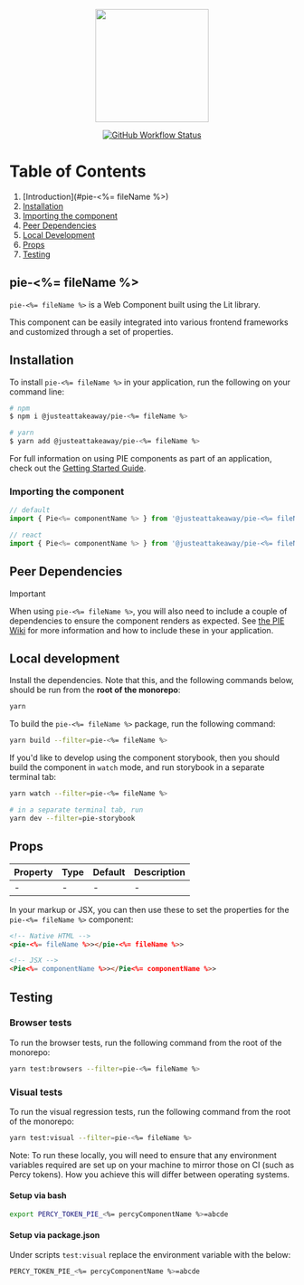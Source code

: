 <p align="center">
  <img align="center" src="../../../readme_image.png" height="200" alt="">
</p>

<p align="center">
  <a href="https://www.npmjs.com/@justeattakeaway/pie-<%= fileName %>">
    <img alt="GitHub Workflow Status" src="https://img.shields.io/npm/v/@justeattakeaway/pie-<%= fileName %>.svg">
  </a>
</p>

# Table of Contents

1. [Introduction](#pie-<%= fileName %>)
2. [Installation](#installation)
3. [Importing the component](#importing-the-component)
4. [Peer Dependencies](#peer-dependencies)
5. [Local Development](#local-development)
6. [Props](#props)
7. [Testing](#testing)

## pie-<%= fileName %>

`pie-<%= fileName %>` is a Web Component built using the Lit library.

This component can be easily integrated into various frontend frameworks and customized through a set of properties.


## Installation

To install `pie-<%= fileName %>` in your application, run the following on your command line:

```bash
# npm
$ npm i @justeattakeaway/pie-<%= fileName %>

# yarn
$ yarn add @justeattakeaway/pie-<%= fileName %>
```

For full information on using PIE components as part of an application, check out the [Getting Started Guide](https://github.com/justeattakeaway/pie/wiki/Getting-started-with-PIE-Web-Components).


### Importing the component

```js
// default
import { Pie<%= componentName %> } from '@justeattakeaway/pie-<%= fileName %>';

// react
import { Pie<%= componentName %> } from '@justeattakeaway/pie-<%= fileName %>/dist/react';
```


## Peer Dependencies

> [!IMPORTANT]
> When using `pie-<%= fileName %>`, you will also need to include a couple of dependencies to ensure the component renders as expected. See [the PIE Wiki](https://github.com/justeattakeaway/pie/wiki/Getting-started-with-PIE-Web-Components#expected-dependencies) for more information and how to include these in your application.


## Local development

Install the dependencies. Note that this, and the following commands below, should be run from the **root of the monorepo**:

```bash
yarn
```

To build the `pie-<%= fileName %>` package, run the following command:

```bash
yarn build --filter=pie-<%= fileName %>
```

If you'd like to develop using the component storybook, then you should build the component in `watch` mode, and run storybook in a separate terminal tab:

```bash
yarn watch --filter=pie-<%= fileName %>

# in a separate terminal tab, run
yarn dev --filter=pie-storybook
```


## Props

| Property | Type | Default | Description |
|---|---|---|---|
| - | - | - | - |

In your markup or JSX, you can then use these to set the properties for the `pie-<%= fileName %>` component:

```html
<!-- Native HTML -->
<pie-<%= fileName %>></pie-<%= fileName %>>

<!-- JSX -->
<Pie<%= componentName %>></Pie<%= componentName %>>
```

## Testing

### Browser tests

To run the browser tests, run the following command from the root of the monorepo:

```bash
yarn test:browsers --filter=pie-<%= fileName %>
```

### Visual tests

To run the visual regression tests, run the following command from the root of the monorepo:

```bash
yarn test:visual --filter=pie-<%= fileName %>
```

Note: To run these locally, you will need to ensure that any environment variables required are set up on your machine to mirror those on CI (such as Percy tokens). How you achieve this will differ between operating systems.

#### Setup via bash

```bash
export PERCY_TOKEN_PIE_<%= percyComponentName %>=abcde
```

#### Setup via package.json

Under scripts `test:visual` replace the environment variable with the below:

```bash
PERCY_TOKEN_PIE_<%= percyComponentName %>=abcde
```
